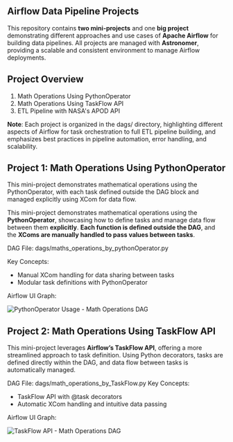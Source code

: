 ## Airflow Data Pipeline Projects

This repository contains **two mini-projects** and one **big project** demonstrating different approaches and use cases of **Apache Airflow** for building data pipelines. All projects are managed with **Astronomer**, providing a scalable and consistent environment to manage Airflow deployments.

## Project Overview
1. Math Operations Using PythonOperator
2. Math Operations Using TaskFlow API
3. ETL Pipeline with NASA's APOD API

**Note**: Each project is organized in the dags/ directory, highlighting different aspects of Airflow for task orchestration to full ETL pipeline building, and emphasizes best practices in pipeline automation, error handling, and scalability.


## Project 1: Math Operations Using PythonOperator

This mini-project demonstrates mathematical operations using the PythonOperator, with each task defined outside the DAG block and managed explicitly using XCom for data flow.



This mini-project demonstrates mathematical operations using the **PythonOperator**, showcasing how to define tasks and manage data flow between them **explicitly**. **Each function is defined outside the DAG**, and the **XComs are manually handled to pass values between tasks**.

DAG File: dags/maths_operations_by_pythonOperator.py

Key Concepts:
* Manual XCom handling for data sharing between tasks
* Modular task definitions with PythonOperator

Airflow UI Graph:

![PythonOperator Usage - Math Operations DAG](image.png)

## Project 2: Math Operations Using TaskFlow API

This mini-project leverages **Airflow’s TaskFlow API**, offering a more streamlined approach to task definition. Using Python decorators, tasks are defined directly within the DAG, and data flow between tasks is automatically managed.

DAG File: dags/math_operations_by_TaskFlow.py
Key Concepts:
* TaskFlow API with @task decorators
* Automatic XCom handling and intuitive data passing

Airflow UI Graph:

![TaskFlow API - Math Operations DAG](image-1.png)





